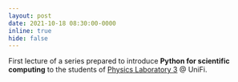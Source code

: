 ```yaml
---
layout: post
date: 2021-10-18 08:30:00-0000
inline: true
hide: false
---
```


First lecture of a series prepared to introduce **Python for scientific computing** to the students of [Physics Laboratory 3](https://www.unifi.it/p-ins2-2019-539018-0.html) @ UniFi.
